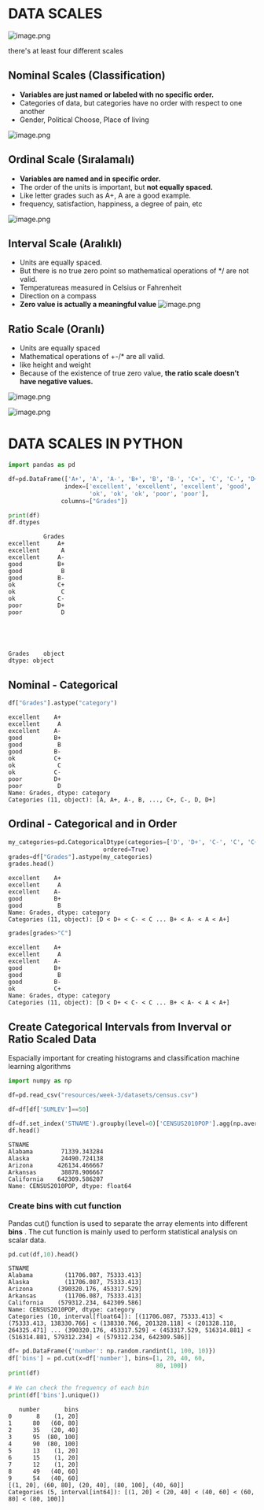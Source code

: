 
# DATA SCALES
![image.png](attachment:image.png)

there's at least four
different scales

## Nominal Scales (Classification)
- __Variables are just named or labeled with no specific order.__
- Categories of data, but categories have no order with respect to one another
- Gender, Political Choose, Place of living

![image.png](attachment:image.png)

## Ordinal Scale (Sıralamalı)
- __Variables are named and in specific order.__
- The order of the units is important, but __not equally spaced.__
- Like letter grades such as A+, A are a good example.
- frequency, satisfaction, happiness, a degree of pain, etc

![image.png](attachment:image.png)

## Interval Scale (Aralıklı)
- Units are equally spaced.
- But there is no true zero point so mathematical operations of */ are not valid.
- Temperatureas measured in Celsius or Fahrenheit
- Direction on a compass
- __Zero value is actually a meaningful value__
![image.png](attachment:image.png)

## Ratio Scale (Oranlı)
- Units are equally spaced
- Mathematical operations of +-/* are all valid.
- like height and weight
- Because of the existence of true zero value, __the ratio scale doesn’t have negative values.__

![image.png](attachment:image.png)


![image.png](attachment:image.png)

# DATA SCALES IN PYTHON



```python
import pandas as pd

df=pd.DataFrame(['A+', 'A', 'A-', 'B+', 'B', 'B-', 'C+', 'C', 'C-', 'D+', 'D'],
                index=['excellent', 'excellent', 'excellent', 'good', 'good', 'good', 
                       'ok', 'ok', 'ok', 'poor', 'poor'],
               columns=["Grades"])

print(df)
df.dtypes
```

              Grades
    excellent     A+
    excellent      A
    excellent     A-
    good          B+
    good           B
    good          B-
    ok            C+
    ok             C
    ok            C-
    poor          D+
    poor           D





    Grades    object
    dtype: object



## Nominal - Categorical


```python
df["Grades"].astype("category")
```




    excellent    A+
    excellent     A
    excellent    A-
    good         B+
    good          B
    good         B-
    ok           C+
    ok            C
    ok           C-
    poor         D+
    poor          D
    Name: Grades, dtype: category
    Categories (11, object): [A, A+, A-, B, ..., C+, C-, D, D+]



## Ordinal - Categorical and in Order


```python
my_categories=pd.CategoricalDtype(categories=['D', 'D+', 'C-', 'C', 'C+', 'B-', 'B', 'B+', 'A-', 'A', 'A+'], 
                           ordered=True)
grades=df["Grades"].astype(my_categories)
grades.head()
```




    excellent    A+
    excellent     A
    excellent    A-
    good         B+
    good          B
    Name: Grades, dtype: category
    Categories (11, object): [D < D+ < C- < C ... B+ < A- < A < A+]




```python
grades[grades>"C"]
```




    excellent    A+
    excellent     A
    excellent    A-
    good         B+
    good          B
    good         B-
    ok           C+
    Name: Grades, dtype: category
    Categories (11, object): [D < D+ < C- < C ... B+ < A- < A < A+]



## Create Categorical Intervals from Inverval or Ratio Scaled Data

Espacially important for creating histograms and classification machine learning algorithms


```python
import numpy as np

df=pd.read_csv("resources/week-3/datasets/census.csv")

df=df[df['SUMLEV']==50]

df=df.set_index('STNAME').groupby(level=0)['CENSUS2010POP'].agg(np.average)
df.head()
```




    STNAME
    Alabama        71339.343284
    Alaska         24490.724138
    Arizona       426134.466667
    Arkansas       38878.906667
    California    642309.586207
    Name: CENSUS2010POP, dtype: float64



### Create bins with cut function

Pandas cut() function is used to separate the array elements into different __bins__ . The cut function is mainly used to perform statistical analysis on scalar data.  


```python
pd.cut(df,10).head()
```




    STNAME
    Alabama         (11706.087, 75333.413]
    Alaska          (11706.087, 75333.413]
    Arizona       (390320.176, 453317.529]
    Arkansas        (11706.087, 75333.413]
    California    (579312.234, 642309.586]
    Name: CENSUS2010POP, dtype: category
    Categories (10, interval[float64]): [(11706.087, 75333.413] < (75333.413, 138330.766] < (138330.766, 201328.118] < (201328.118, 264325.471] ... (390320.176, 453317.529] < (453317.529, 516314.881] < (516314.881, 579312.234] < (579312.234, 642309.586]]




```python
df= pd.DataFrame({'number': np.random.randint(1, 100, 10)})
df['bins'] = pd.cut(x=df['number'], bins=[1, 20, 40, 60,
                                          80, 100])
print(df)
 
# We can check the frequency of each bin
print(df['bins'].unique())
```

       number       bins
    0       8    (1, 20]
    1      80   (60, 80]
    2      35   (20, 40]
    3      95  (80, 100]
    4      90  (80, 100]
    5      13    (1, 20]
    6      15    (1, 20]
    7      12    (1, 20]
    8      49   (40, 60]
    9      54   (40, 60]
    [(1, 20], (60, 80], (20, 40], (80, 100], (40, 60]]
    Categories (5, interval[int64]): [(1, 20] < (20, 40] < (40, 60] < (60, 80] < (80, 100]]



```python

```
